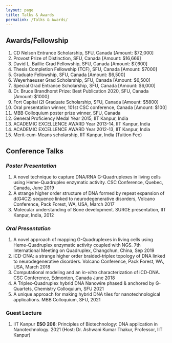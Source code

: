 ```yaml
---
layout: page
title: Talks & Awards
permalink: /Talks & Awards/
---
```


## Awards/Fellowship
1. CD Nelson Entrance Scholarship, SFU, Canada [Amount: $72,000]
2. Provost Prize of Distinction, SFU, Canada [Amount: $16,666]
3. David L. Baillie Grad Fellowship, SFU, Canada [Amount: $7,600]
4. Thesis Completion Fellowship (TCF), SFU, Canada [Amount: $7000]
5. Graduate Fellowship, SFU, Canada [Amount: $6,500]
6. Weyerhaeuser Grad Scholarship, SFU, Canada [Amount: $6,500]
7. Special Grad Entrance Scholarship, SFU, Canada [Amount: $6,000]
8. Dr. Bruce Brandhorst Prize: Best Publication 2020, SFU, Canada [Amount: $1000]
9. Fort Capital i2I Graduate Scholarship, SFU, Canada [Amount: $5800]
10. Oral presentation winner, 101st CSC conference, Canada [Amount: $100]
11. MBB Colloquium poster prize winner, SFU, Canada
12. General Proficiency Medal Year 2015, IIT Kanpur, India
13. ACADEMIC EXCELLENCE AWARD Year 2013-14, IIT Kanpur, India
14. ACADEMIC EXCELLENCE AWARD Year 2012-13, IIT Kanpur, India
15. Merit-cum-Means scholarship, IIT Kanpur, India (Tuition Fee)

## Conference Talks
### _Poster Presentation_
1. A novel technique to capture DNA/RNA G-Quadruplexes in living cells using Heme-Quadruplex enzymatic activity. CSC Conference, Quebec, Canada, June 2019
2. A strange higher order structure of DNA formed by repeat expansion of d(G4C2) sequence linked to neurodegenerative disorders, Volcano Conference, Pack Forest, WA, USA, March 2017
3. Molecular understanding of Bone development. SURGE presentation, IIT Kanpur, India, 2012

### _Oral Presentation_
1. A novel approach of mapping G-Quadruplexes in living cells using Heme-Quadruplex enzymatic activity coupled with NGS. 7th International Meeting on Quadruplex, Changchun, China, Sep 2019
2. iCD-DNA: a strange higher order braided-triplex topology of DNA linked to neurodegenerative disorders. Volcano Conference, Pack Forest, WA, USA, March 2018
3. Computational modeling and an _in-vitro_ characterization of iCD-DNA. CSC Conference, Edmonton, Canada June 2018
4. A Triplex-Quadruplex hybrid DNA Nanowire phased & anchored by G-Quartets, Chemistry Colloquium, SFU 2021
5. A unique approach for making hybrid DNA tiles for nanotechnological applications. MBB Colloquium, SFU, 2021

### Guest Lecture
1. IIT Kanpur **ESO 206**: Principles of Biotechnology: DNA application in Nanotechnology. 2021 (Host: Dr. Ashwani Kumar Thakur, Professor, IIT Kanpur)



